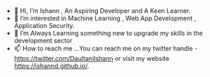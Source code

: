 - 👋 Hi, I’m Ishann , An Aspiring Developer and A Keen Learner.
- 👀 I’m interested in Machine Learning , Web App Development , Application Security.
- 🌱 I’m Always Learning something new to upgrade my skills in the development sector
- 📫 How to reach me ...You can reach me on my twitter handle - https://twitter.com/DaultaniIshann
                         or visit my website https://ishannd.github.io/.

<!---
ishannd/ishannd is a ✨ special ✨ repository because its `README.md` (this file) appears on your GitHub profile.
You can click the Preview link to take a look at your changes.
--->
